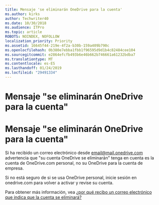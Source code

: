 ```yaml
---
title: Mensaje 'se eliminarán OneDrive para la cuenta'
ms.author: kirks
author: Techwriter40
ms.date: 10/30/2018
ms.audience: ITPro
ms.topic: article
ROBOTS: NOINDEX, NOFOLLOW
localization_priority: Priority
ms.assetid: 16645f44-219e-4f2a-b30b-159a409b790c
ms.openlocfilehash: 0b380e7ebba1fbb1f96595d9d1b4c82484cee104
ms.sourcegitcommit: e2864efcfb493b6e46b662b746661a61232bdba7
ms.translationtype: MT
ms.contentlocale: es-ES
ms.lasthandoff: 01/24/2019
ms.locfileid: "29491334"
---
```

# <a name="onedrive-account-will-be-deleted-message"></a>Mensaje "se eliminarán OneDrive para la cuenta"

# <a name="onedrive-account-will-be-deleted-message"></a>Mensaje "se eliminarán OneDrive para la cuenta"

Si ha recibido un correo electrónico desde email@mail.onedrive.com advertencia que "su cuenta OneDrive se eliminarán" tenga en cuenta es la cuenta de OneDrive.com personal, no su OneDrive para la cuenta de empresa. 
  
Si no está seguro de si se usa OneDrive personal, inicie sesión en onedrive.com para volver a activar y revise su cuenta.
  
Para obtener más información, vea [¿por qué recibo un correo electrónico que indica que la cuenta se eliminará?](https://go.microsoft.com/fwlink/?linkid=2036151&amp;clcid=0x409)
  


